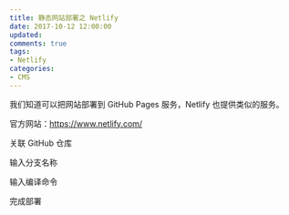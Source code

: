 ```yaml
---
title: 静态网站部署之 Netlify
date: 2017-10-12 12:00:00
updated:
comments: true
tags:
- Netlify
categories:
- CMS
---
```


我们知道可以把网站部署到 GitHub Pages 服务，Netlify 也提供类似的服务。

官方网站：https://www.netlify.com/

<!--more-->

关联 GitHub 仓库

输入分支名称

输入编译命令

完成部署
